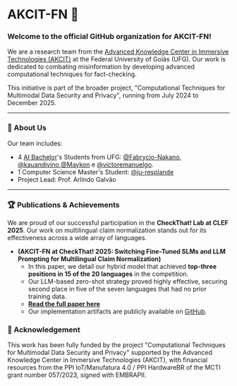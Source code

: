 # AKCIT-FN 👋

### Welcome to the official GitHub organization for AKCIT-FN!

We are a research team from the [Advanced Knowledge Center in Immersive Technologies (AKCIT)](https://akcit.ufg.br/pdi/tecnicas-computacionais-seguranca-privacidade-dados-multimodais) at the Federal University of Goiás (UFG). Our work is dedicated to combating misinformation by developing advanced computational techniques for fact-checking.

This initiative is part of the broader project, "Computational Techniques for Multimodal Data Security and Privacy", running from July 2024 to December 2025.

---

### 👥 About Us

Our team includes:

*   4 [AI Bachelor](https://inteligenciaartificial.inf.ufg.br/)'s Students from UFG:  [@Fabrycio-Nakano](https://github.com/Fabrycio-Nakano), [@kauandivino](https://github.com/kauandivino),[@Maykon](https://github.com/MaykonAdriell) e [@victoremanuelgo](https://github.com/victoremanuelgo).
*   1 Computer Science Master's Student: [@ju-resplande](https://github.com/ju-resplande)
*   Project Lead: Prof. Arlindo Galvão
---

### 🏆 Publications & Achievements

We are proud of our successful participation in the **CheckThat! Lab at CLEF 2025**. Our work on multilingual claim normalization stands out for its effectiveness across a wide array of languages.

*   **(AKCIT-FN at CheckThat! 2025: Switching Fine-Tuned SLMs and LLM Prompting for Multilingual Claim Normalization)**
    *   In this paper, we detail our hybrid model that achieved **top-three positions in 15 of the 20 languages** in the competition.
    *   Our LLM-based zero-shot strategy proved highly effective, securing second place in five of the seven languages that had no prior training data.
    *   **[Read the full paper here](https://ceur-ws.org/Vol-4038/paper_79.pdf)**
    *   Our implementation artifacts are publicly available on [GitHub](https://github.com/ju-resplande/checkthat2025_normalization).

### 🙏 Acknowledgement

This work has been fully funded by the project "Computational Techniques for Multimodal Data Security and Privacy" supported by the Advanced Knowledge Center in Immersive Technologies (AKCIT), with financial resources from the PPI IoT/Manufatura 4.0 / PPI HardwareBR of the MCTI grant number 057/2023, signed with EMBRAPII.
